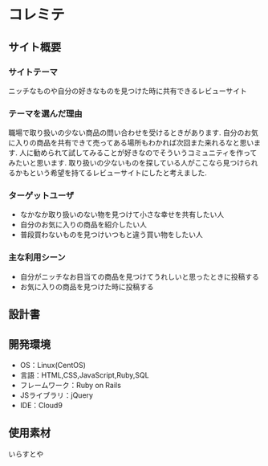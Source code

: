 # コレミテ
## サイト概要
### サイトテーマ
ニッチなものや自分の好きなものを見つけた時に共有できるレビューサイト
### テーマを選んだ理由
職場で取り扱いの少ない商品の問い合わせを受けるときがあります.
自分のお気に入りの商品を共有できて売ってある場所もわかれば次回また来れるなと思います.
人に勧められて試してみることが好きなのでそういうコミュニティを作ってみたいと思います.
取り扱いの少ないものを探している人がここなら見つけられるかもという希望を持てるレビューサイトにしたと考えました.
### ターゲットユーザ
* なかなか取り扱いのない物を見つけて小さな幸せを共有したい人
* 自分のお気に入りの商品を紹介したい人
* 普段買わないものを見つけいつもと違う買い物をしたい人
### 主な利用シーン
* 自分がニッチなお目当ての商品を見つけてうれしいと思ったときに投稿する
* お気に入りの商品を見つけた時に投稿する
## 設計書
## 開発環境
- OS：Linux(CentOS)
- 言語：HTML,CSS,JavaScript,Ruby,SQL
- フレームワーク：Ruby on Rails
- JSライブラリ：jQuery
- IDE：Cloud9
## 使用素材
いらすとや
